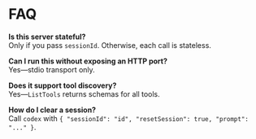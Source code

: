 # FAQ

**Is this server stateful?**  
Only if you pass `sessionId`. Otherwise, each call is stateless.

**Can I run this without exposing an HTTP port?**  
Yes—stdio transport only.

**Does it support tool discovery?**  
Yes—`ListTools` returns schemas for all tools.

**How do I clear a session?**  
Call `codex` with `{ "sessionId": "id", "resetSession": true, "prompt": "..." }`.
